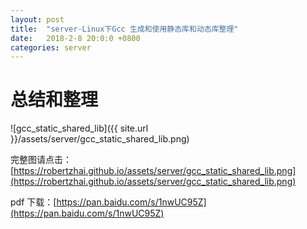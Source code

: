 ```yaml
---
layout: post
title:  "server-Linux下Gcc 生成和使用静态库和动态库整理"
date:   2018-2-8 20:0:0 +0800
categories: server
---
```


# 总结和整理 

![gcc_static_shared_lib]({{ site.url }}/assets/server/gcc_static_shared_lib.png)

完整图请点击：[https://robertzhai.github.io/assets/server/gcc_static_shared_lib.png](https://robertzhai.github.io/assets/server/gcc_static_shared_lib.png)

pdf 下载：[https://pan.baidu.com/s/1nwUC95Z](https://pan.baidu.com/s/1nwUC95Z)